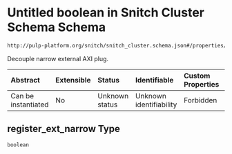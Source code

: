 # Untitled boolean in Snitch Cluster Schema Schema

```txt
http://pulp-platform.org/snitch/snitch_cluster.schema.json#/properties/timing/properties/register_ext_narrow
```

Decouple narrow external AXI plug.

| Abstract            | Extensible | Status         | Identifiable            | Custom Properties | Additional Properties | Access Restrictions | Defined In                                                                       |
| :------------------ | :--------- | :------------- | :---------------------- | :---------------- | :-------------------- | :------------------ | :------------------------------------------------------------------------------- |
| Can be instantiated | No         | Unknown status | Unknown identifiability | Forbidden         | Allowed               | none                | [snitch_cluster.schema.json*](snitch_cluster.schema.json "open original schema") |

## register_ext_narrow Type

`boolean`
